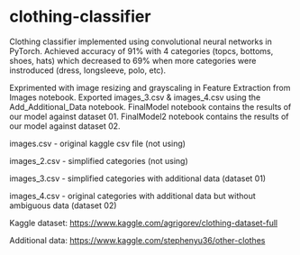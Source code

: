 # clothing-classifier
Clothing classifier implemented using convolutional neural networks in PyTorch. Achieved accuracy of 91% with 4 categories (topcs, bottoms, shoes, hats) which decreased to 69% when more categories were instroduced (dress, longsleeve, polo, etc).

Exprimented with image resizing and grayscaling in Feature Extraction from Images notebook.
Exported images_3.csv & images_4.csv using the Add_Additional_Data notebook.
FinalModel notebook contains the results of our model against dataset 01.
FinalModel2 notebook contains the results of our model against dataset 02.

images.csv - original kaggle csv file (not using)

images_2.csv - simplified categories (not using)

images_3.csv - simplified categories with additional data (dataset 01)

images_4.csv - original categories with additional data but without ambiguous data (dataset 02)

Kaggle dataset: https://www.kaggle.com/agrigorev/clothing-dataset-full

Additional data: https://www.kaggle.com/stephenyu36/other-clothes
